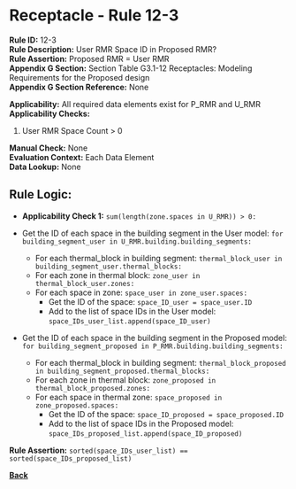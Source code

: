 
# Receptacle - Rule 12-3

**Rule ID:** 12-3  
**Rule Description:** User RMR Space ID in Proposed RMR?  
**Rule Assertion:** Proposed RMR = User RMR  
**Appendix G Section:** Section Table G3.1-12 Receptacles: Modeling Requirements for the Proposed design  
**Appendix G Section Reference:** None  

**Applicability:** All required data elements exist for P_RMR and U_RMR  
**Applicability Checks:**  

  1. User RMR Space Count > 0  

**Manual Check:** None  
**Evaluation Context:** Each Data Element  
**Data Lookup:** None  

## Rule Logic:  

- **Applicability Check 1:** ```sum(length(zone.spaces in U_RMR)) > 0:```
- Get the ID of each space in the building segment in the User model: ```for building_segment_user in U_RMR.building.building_segments:```  
  - For each thermal_block in building segment: ```thermal_block_user in building_segment_user.thermal_blocks:```
  - For each zone in thermal block: ```zone_user in thermal_block_user.zones:```
  - For each space in zone: ```space_user in zone_user.spaces:```  
    - Get the ID of the space: ```space_ID_user = space_user.ID```
    - Add to the list of space IDs in the User model: ```space_IDs_user_list.append(space_ID_user)```

- Get the ID of each space in the building segment in the Proposed model: ```for building_segment_proposed in P_RMR.building.building_segments:```  
  - For each thermal_block in building segment: ```thermal_block_proposed in building_segment_proposed.thermal_blocks:```
  - For each zone in thermal block: ```zone_proposed in thermal_block_proposed.zones:```
  - For each space in thermal zone: ```space_proposed in zone_proposed.spaces:```  
    - Get the ID of the space: ```space_ID_proposed = space_proposed.ID```
    - Add to the list of space IDs in the Proposed model: ```space_IDs_proposed_list.append(space_ID_proposed)```

**Rule Assertion:** ```sorted(space_IDs_user_list) == sorted(space_IDs_proposed_list)```  

**[Back](../_toc.md)**
